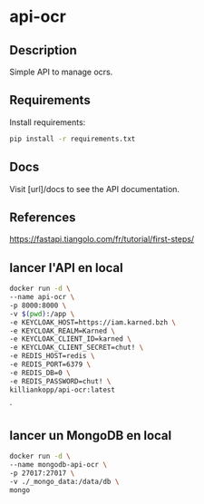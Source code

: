 # api-ocr

## Description
Simple API to manage ocrs.

## Requirements
Install requirements:
```bash
pip install -r requirements.txt
```

## Docs
Visit [url]/docs to see the API documentation.

## References
https://fastapi.tiangolo.com/fr/tutorial/first-steps/

## lancer l'API en local
```sh
docker run -d \
--name api-ocr \
-p 8000:8000 \
-v $(pwd):/app \
-e KEYCLOAK_HOST=https://iam.karned.bzh \
-e KEYCLOAK_REALM=Karned \
-e KEYCLOAK_CLIENT_ID=karned \
-e KEYCLOAK_CLIENT_SECRET=chut! \
-e REDIS_HOST=redis \
-e REDIS_PORT=6379 \
-e REDIS_DB=0 \
-e REDIS_PASSWORD=chut! \
killiankopp/api-ocr:latest
```
`
## lancer un MongoDB en local
```sh 
docker run -d \
--name mongodb-api-ocr \
-p 27017:27017 \
-v ./_mongo_data:/data/db \
mongo
```